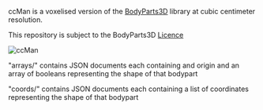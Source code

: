 ccMan is a voxelised version of the [BodyParts3D](https://dbarchive.biosciencedbc.jp/en/bodyparts3d/desc.html) library at cubic centimeter resolution.

This repository is subject to the BodyParts3D [Licence](https://dbarchive.biosciencedbc.jp/en/bodyparts3d/lic.html)

![ccMan](https://github.com/HenryHoward/ccman/blob/main/ccman.png)

"arrays/" contains JSON documents each containing and origin and an array of booleans representing the shape of that bodypart

"coords/" contains JSON documents each containing a list of coordinates representing the shape of that bodypart
